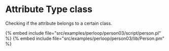 # Attribute Type class

Checking if the attribute belongs to a certain class.

{% embed include file="src/examples/perloop/person03/script/person.pl" %}
{% embed include file="src/examples/perloop/person03/lib/Person.pm" %}


